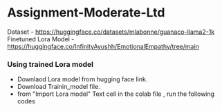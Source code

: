 # Assignment-Moderate-Ltd


Dataset - https://huggingface.co/datasets/mlabonne/guanaco-llama2-1k </br>
Finetuned Lora Model - https://huggingface.co/InfinityAyushh/EmotionalEmpathy/tree/main

### Using trained Lora model

- Downlaod Lora model from hugging face link.
- Download Trainin_model file.
- from "Import Lora model" Text cell in the colab file , run the following codes

